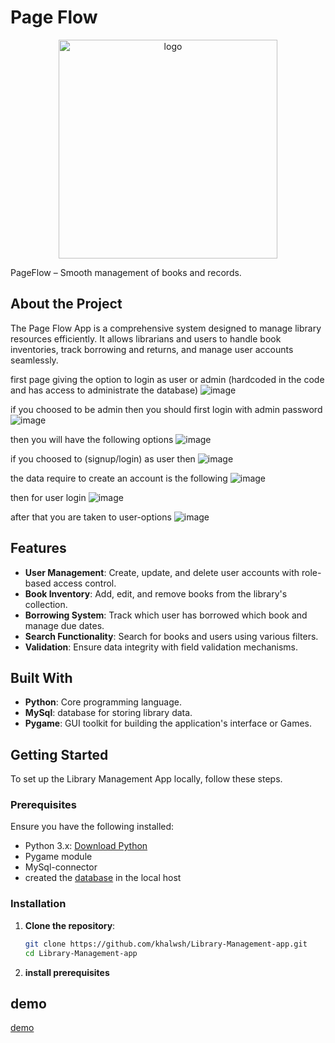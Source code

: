 # Page Flow
<div align="center">
  <img src="https://github.com/user-attachments/assets/9687cf7d-cd06-445d-b328-d9c9b3124411" alt="logo" style="width:350px;">
</div>

PageFlow – Smooth management of books and records.

## About the Project

The Page Flow App is a comprehensive system designed to manage library resources efficiently. It allows librarians and users to handle book inventories, track borrowing and returns, and manage user accounts seamlessly.

first page giving the option to login as user or admin (hardcoded in the code and has access to administrate the database)
![image](https://github.com/user-attachments/assets/2010fd73-2b4a-4019-9ea0-e7e3adfa5743)

if you choosed to be admin then you should first login with admin password
![image](https://github.com/user-attachments/assets/17804583-395b-44d8-9608-06025c735d13)

then you will have the following options
![image](https://github.com/user-attachments/assets/b437e0ac-3eb4-4f76-8b46-4f974d4b2077)

if you choosed to (signup/login) as user then 
![image](https://github.com/user-attachments/assets/0523cb73-a952-4f7c-bacb-204c214bbe49)

the data require to create an account is the following
![image](https://github.com/user-attachments/assets/84e14487-e7b3-4176-a167-2cb985c8affa)

then for user login
![image](https://github.com/user-attachments/assets/2807fbd9-5c9d-4bfb-b582-32138576145f)

after that you are taken to user-options
![image](https://github.com/user-attachments/assets/de860dde-43fd-4b37-a9e9-939109734cff)




## Features

- **User Management**: Create, update, and delete user accounts with role-based access control.
- **Book Inventory**: Add, edit, and remove books from the library's collection.
- **Borrowing System**: Track which user has borrowed which book and manage due dates.
- **Search Functionality**: Search for books and users using various filters.
- **Validation**: Ensure data integrity with field validation mechanisms.

## Built With

- **Python**: Core programming language.
- **MySql**: database for storing library data.
- **Pygame**: GUI toolkit for building the application's interface or Games.

## Getting Started

To set up the Library Management App locally, follow these steps.

### Prerequisites

Ensure you have the following installed:

- Python 3.x: [Download Python](https://www.python.org/downloads/)
- Pygame module
- MySql-connector
- created the [database](https://github.com/khalwsh/Library-Management-app/tree/main/database) in the local host

### Installation

1. **Clone the repository**:

   ```bash
   git clone https://github.com/khalwsh/Library-Management-app.git
   cd Library-Management-app
2. **install prerequisites**
## demo

[demo](https://www.youtube.com/watch?v=0uzFFTsNlHk)
